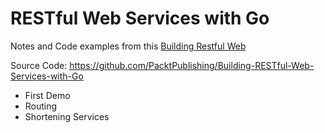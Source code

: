 # RESTful Web Services with Go

Notes and Code examples from this [Building Restful Web](https://learning.oreilly.com/library/view/building-restful-web/9781788294287/)

Source Code: https://github.com/PacktPublishing/Building-RESTful-Web-Services-with-Go

* First Demo
* Routing 
* Shortening Services
